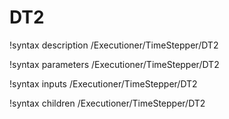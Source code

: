 <!-- MOOSE Documentation Stub: Remove this when content is added. -->

# DT2
!syntax description /Executioner/TimeStepper/DT2

!syntax parameters /Executioner/TimeStepper/DT2

!syntax inputs /Executioner/TimeStepper/DT2

!syntax children /Executioner/TimeStepper/DT2
